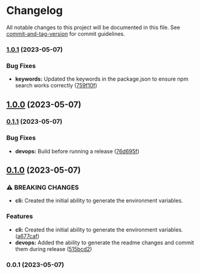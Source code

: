 # Changelog

All notable changes to this project will be documented in this file. See [commit-and-tag-version](https://github.com/absolute-version/commit-and-tag-version) for commit guidelines.

### [1.0.1](https://github.com/entrostat/supabase-env-generator/compare/v1.0.0...v1.0.1) (2023-05-07)


### Bug Fixes

* **keywords:** Updated the keywords in the package.json to ensure npm search works correctly ([759f10f](https://github.com/entrostat/supabase-env-generator/commit/759f10fbf94c37c4db93ff970784c636d1f93035))

## [1.0.0](https://github.com/entrostat/supabase-env-generator/compare/v0.1.1...v1.0.0) (2023-05-07)

### [0.1.1](https://github.com/entrostat/supabase-env-generator/compare/v0.1.0...v0.1.1) (2023-05-07)


### Bug Fixes

* **devops:** Build before running a release ([76d695f](https://github.com/entrostat/supabase-env-generator/commit/76d695f906be92c6f00d8c6766ca8b0542ef36e9))

## [0.1.0](https://github.com/entrostat/supabase-env-generator/compare/v0.0.1...v0.1.0) (2023-05-07)


### ⚠ BREAKING CHANGES

* **cli:** Created the initial ability to generate the environment variables.

### Features

* **cli:** Created the initial ability to generate the environment variables. ([a677caf](https://github.com/entrostat/supabase-env-generator/commit/a677caf05772b916f3e81039394cc5c5dea31b92))
* **devops:** Added the ability to generate the readme changes and commit them during release ([515bcd2](https://github.com/entrostat/supabase-env-generator/commit/515bcd2171691e488281d955d14b888125a18ee9))

### 0.0.1 (2023-05-07)
